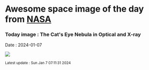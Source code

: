 
# Awesome space image of the day from [NASA](https://api.nasa.gov/)

### Today image : The Cat's Eye Nebula in Optical and X-ray
Date : 2024-01-07

![](https://apod.nasa.gov/apod/image/2401/CatsEye_HubblePohl_960.jpg)

<small>Latest update : Sun Jan  7 07:11:31 2024</small>
        